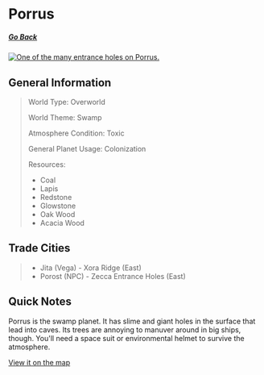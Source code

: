 # Porrus

##### [Go Back](/wiki/space#planets)

<a href="https://imgur.com/WbSyNY6"><img src="https://i.imgur.com/WbSyNY6.jpg" title="One of the many entrance holes on Porrus." /></a>

## General Information

> World Type: Overworld
>
> World Theme: Swamp
>
> Atmosphere Condition: Toxic
>
> General Planet Usage: Colonization
>
> Resources:
> - Coal
> - Lapis
> - Redstone
> - Glowstone
> - Oak Wood
> - Acacia Wood

## Trade Cities
> - Jita (Vega) - Xora Ridge (East)
> - Porost (NPC) - Zecca Entrance Holes (East)

## Quick Notes

Porrus is the swamp planet. It has slime and giant holes in the surface that lead into caves. Its trees are annoying to manuver around in big ships, though. You'll need a space suit or environmental helmet to survive the atmosphere.

[View it on the map](https://dynmap.starlegacy.net/?worldname=Porrus)
